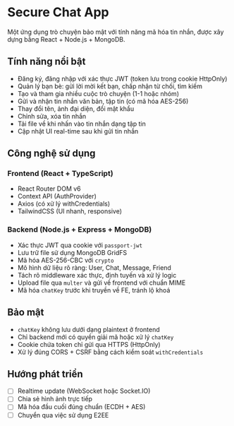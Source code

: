 # Secure Chat App

Một ứng dụng trò chuyện bảo mật với tính năng mã hóa tin nhắn, được xây dựng bằng React + Node.js + MongoDB.

## Tính năng nổi bật

- Đăng ký, đăng nhập với xác thực JWT (token lưu trong cookie HttpOnly)
- Quản lý bạn bè: gửi lời mời kết bạn, chấp nhận từ chối, tìm kiếm
- Tạo và tham gia nhiều cuộc trò chuyện (1-1 hoặc nhóm)
- Gửi và nhận tin nhắn văn bản, tập tin (có mã hóa AES-256)
- Thay đổi tên, ảnh đại diện, đổi mật khẩu
- Chỉnh sửa, xóa tin nhắn
- Tải file về khi nhấn vào tin nhắn dạng tập tin
- Cập nhật UI real-time sau khi gửi tin nhắn

## Công nghệ sử dụng

### Frontend (React + TypeScript)
- React Router DOM v6
- Context API (AuthProvider)
- Axios (có xử lý withCredentials)
- TailwindCSS (UI nhanh, responsive)

### Backend (Node.js + Express + MongoDB)
- Xác thực JWT qua cookie với `passport-jwt`
- Lưu trữ file sử dụng MongoDB GridFS
- Mã hóa AES-256-CBC với `crypto`
- Mô hình dữ liệu rõ ràng: User, Chat, Message, Friend
- Tách rõ middleware xác thực, định tuyến và xử lý logic
- Upload file qua `multer` và gửi về frontend với chuẩn MIME
- Mã hóa `chatKey` trước khi truyền về FE, tránh lộ khoá

## Bảo mật

- `chatKey` không lưu dưới dạng plaintext ở frontend
- Chỉ backend mới có quyền giải mã hoặc xử lý `chatKey`
- Cookie chứa token chỉ gửi qua HTTPS (HttpOnly)
- Xử lý đúng CORS + CSRF bằng cách kiểm soát `withCredentials`

## Hướng phát triển

- [ ] Realtime update (WebSocket hoặc Socket.IO)
- [ ] Chia sẻ hình ảnh trực tiếp
- [ ] Mã hóa đầu cuối đúng chuẩn (ECDH + AES)
- [ ] Chuyển qua việc sử dụng E2EE
